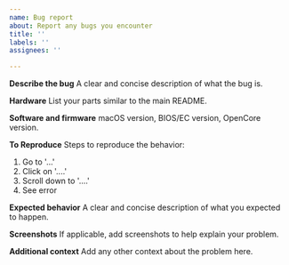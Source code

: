 ```yaml
---
name: Bug report
about: Report any bugs you encounter
title: ''
labels: ''
assignees: ''

---
```


**Describe the bug**
A clear and concise description of what the bug is.

**Hardware**
List your parts similar to the main README. 

**Software and firmware**
macOS version, BIOS/EC version, OpenCore version. 

**To Reproduce**
Steps to reproduce the behavior:
1. Go to '...'
2. Click on '....'
3. Scroll down to '....'
4. See error

**Expected behavior**
A clear and concise description of what you expected to happen.

**Screenshots**
If applicable, add screenshots to help explain your problem.

**Additional context**
Add any other context about the problem here.
